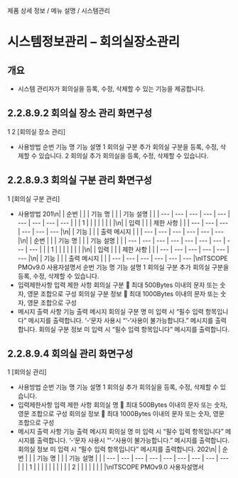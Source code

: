 <!--breadcrumb:제품 상세 정보 / 메뉴 설명 / 시스템관리--><span class="md-breadcrumb">제품 상세 정보 / 메뉴 설명 / 시스템관리</span>
# 시스템정보관리 – 회의실장소관리
<!--5th-h2-toc-->
## 개요

- 시스템 관리자가 회의실을 등록, 수정, 삭제할 수 있는 기능을 제공합니다.
## 2.2.8.9.2 회의실 장소 관리 화면구성
1
2
[회의실 장소 관리]
- 사용방법
순번 기능 명 기능 설명
1 회의실 구분 추가 회의실 구분을 등록, 수정, 삭제할 수 있습니다.
2 회의실 추가 회의실을 등록, 수정, 삭제할 수 있습니다.
## 2.2.8.9.3 회의실 구분 관리 화면구성
1
[회의실 구분 관리]
- 사용방법
201\n|  | 순번 |  |  | 기능 명 |  |  | 기능 설명 |  |
| --- | --- | --- | --- | --- | --- | --- | --- | --- |
|  | 1 |  |  |  |  |  |  |  |\n|  | 입력 |  |  | 제한 사항 |  |
| --- | --- | --- | --- | --- | --- |\n|  | 기능 |  |  | 출력 메시지 |  |
| --- | --- | --- | --- | --- | --- |\n|  | 순번 |  |  | 기능 명 |  |  | 기능 설명 |  |
| --- | --- | --- | --- | --- | --- | --- | --- | --- |
|  | 1 |  |  |  |  |  |  |  |\n|  | 입력 |  |  | 제한 사항 |  |
| --- | --- | --- | --- | --- | --- |\n|  | 기능 |  |  | 출력 메시지 |  |
| --- | --- | --- | --- | --- | --- |\nITSCOPE PMOv9.0 사용자설명서
순번 기능 명 기능 설명
1 회의실 구분 추가 회의실 구분을 등록, 수정, 삭제할 수 있습니다.
- 입력제한사항
입력 제한 사항
회의실 구분  최대 500Bytes 이내의 문자 또는 숫자, 영문 조합으로 구성
회의실 구분 정보  최대 1000Bytes 이내의 문자 또는 숫자, 영문 조합으로 구성
- 메시지 출력 사항
기능 출력 메시지
회의실 구분 명 미 입력 시 “필수 입력 항목입니다” 메시지를 출력합니다.
‘-‘문자 사용시 “‘-‘사용이 불가능합니다.” 메시지를 출력합니다.
회의실 구분 정보 미 입력 시 “필수 입력 항목입니다” 메시지를 출력합니다.
## 2.2.8.9.4 회의실 관리 화면구성
1
[회의실 관리]
- 사용방법
순번 기능 명 기능 설명
1 회의실 추가 회의실을 등록, 수정, 삭제할 수 있습니다.
- 입력제한사항
입력 제한 사항
회의실 명  최대 500Bytes 이내의 문자 또는 숫자, 영문 조합으로 구성
회의실 정보  최대 1000Bytes 이내의 문자 또는 숫자, 영문 조합으로 구성
- 메시지 출력 사항
기능 출력 메시지
회의실 명 미 입력 시 “필수 입력 항목입니다” 메시지를 출력합니다.
‘-‘문자 사용시 “‘-‘사용이 불가능합니다.” 메시지를 출력합니다.
회의실 정보 미 입력 시 “필수 입력 항목입니다” 메시지를 출력합니다.
202\n|  | 순번 |  |  | 기능 명 |  |  | 기능 설명 |  |
| --- | --- | --- | --- | --- | --- | --- | --- | --- |
|  | 1 |  |  |  |  |  |  |  |
|  | 2 |  |  |  |  |  |  |  |\nITSCOPE PMOv9.0 사용자설명서
